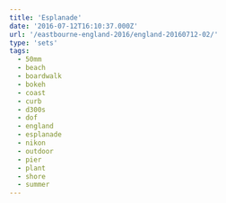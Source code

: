 ```yaml
---
title: 'Esplanade'
date: '2016-07-12T16:10:37.000Z'
url: '/eastbourne-england-2016/england-20160712-02/'
type: 'sets'
tags:
  - 50mm
  - beach
  - boardwalk
  - bokeh
  - coast
  - curb
  - d300s
  - dof
  - england
  - esplanade
  - nikon
  - outdoor
  - pier
  - plant
  - shore
  - summer
---
```

